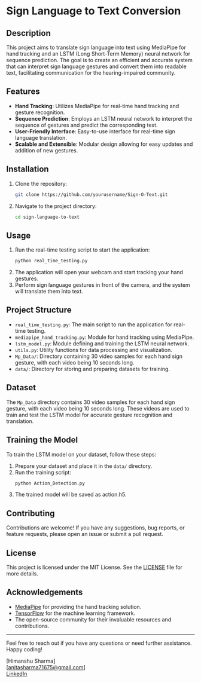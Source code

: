 # Sign Language to Text Conversion

## Description

This project aims to translate sign language into text using MediaPipe for hand tracking and an LSTM (Long Short-Term Memory) neural network for sequence prediction. The goal is to create an efficient and accurate system that can interpret sign language gestures and convert them into readable text, facilitating communication for the hearing-impaired community.

## Features

- **Hand Tracking**: Utilizes MediaPipe for real-time hand tracking and gesture recognition.
- **Sequence Prediction**: Employs an LSTM neural network to interpret the sequence of gestures and predict the corresponding text.
- **User-Friendly Interface**: Easy-to-use interface for real-time sign language translation.
- **Scalable and Extensible**: Modular design allowing for easy updates and addition of new gestures.

## Installation

1. Clone the repository:
    ```bash
    git clone https://github.com/yourusername/Sign-O-Text.git
    ```
2. Navigate to the project directory:
    ```bash
    cd sign-language-to-text
    ```

## Usage

1. Run the real-time testing script to start the application:
    ```bash
    python real_time_testing.py
    ```
2. The application will open your webcam and start tracking your hand gestures.
3. Perform sign language gestures in front of the camera, and the system will translate them into text.

## Project Structure

- `real_time_testing.py`: The main script to run the application for real-time testing.
- `mediapipe_hand_tracking.py`: Module for hand tracking using MediaPipe.
- `lstm_model.py`: Module defining and training the LSTM neural network.
- `utils.py`: Utility functions for data processing and visualization.
- `Mp_Data/`: Directory containing 30 video samples for each hand sign gesture, with each video being 10 seconds long.
- `data/`: Directory for storing and preparing datasets for training.


## Dataset

The `Mp_Data` directory contains 30 video samples for each hand sign gesture, with each video being 10 seconds long. These videos are used to train and test the LSTM model for accurate gesture recognition and translation.

## Training the Model

To train the LSTM model on your dataset, follow these steps:

1. Prepare your dataset and place it in the `data/` directory.
2. Run the training script:
    ```python
    python Action_Detection.py
    ```
3. The trained model will be saved as action.h5.

## Contributing

Contributions are welcome! If you have any suggestions, bug reports, or feature requests, please open an issue or submit a pull request.

## License

This project is licensed under the MIT License. See the [LICENSE](LICENSE) file for more details.

## Acknowledgements

- [MediaPipe](https://mediapipe.dev/) for providing the hand tracking solution.
- [TensorFlow](https://www.tensorflow.org/) for the machine learning framework.
- The open-source community for their invaluable resources and contributions.

---

Feel free to reach out if you have any questions or need further assistance. Happy coding!

[Himanshu Sharma]  
[anitasharma71675@gmail.com]  
[ LinkedIn](https://www.linkedin.com/in/himanshhuu)  

